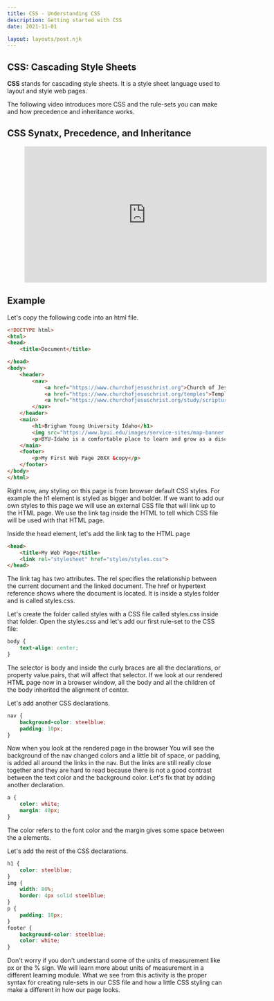 ```yaml
---
title: CSS - Understanding CSS
description: Getting started with CSS
date: 2021-11-01

layout: layouts/post.njk
---
```


## CSS: Cascading Style Sheets

**CSS** stands for cascading style sheets. It is a style sheet language used to layout and style web pages. 

The following video introduces more CSS and the rule-sets you can make and how precedence and inheritance works.

## CSS Synatx, Precedence, and Inheritance

<figure class="video-container">

<iframe width="560" height="315" src="https://www.youtube.com/embed/TdhDY2cx66s" title="YouTube video player" frameborder="0" allow="accelerometer; autoplay; clipboard-write; encrypted-media; gyroscope; picture-in-picture" allowfullscreen></iframe>
</figure>

## Example

Let's copy the following code into an html file.

```html
<!DOCTYPE html>
<html>
<head>
    <title>Document</title>

</head>
<body>
    <header>
        <nav>
            <a href="https://www.churchofjesuschrist.org">Church of Jesus Christ</a>
            <a href="https://www.churchofjesuschrist.org/temples">Temples</a>
            <a href="https://www.churchofjesuschrist.org/study/scriptures">Scriptures</a>
        </nav>
    </header>
    <main>
        <h1>Brigham Young University Idaho</h1>
        <img src="https://www.byui.edu/images/service-sites/map-banner.jpg">
        <p>BYU-Idaho is a comfortable place to learn and grow as a disciple of Jesus Christ because students, faculty, and employees share a commitment to live the gospel.</p>
    </main>
    <footer>
        <p>My First Web Page 20XX &copy</p>
    </footer>
</body>
</html>
```
Right now, any styling on this page is from browser default CSS styles. For example the h1 element is styled as bigger and bolder. If we want to add our own styles to this page we will use an external CSS file that will link up to the HTML page. We use the link tag inside the HTML to tell which CSS file will be used with that HTML page.

Inside the head element, let's add the link tag to the HTML page 

```html
<head>
    <title>My Web Page</title>
    <link rel="stylesheet" href="styles/styles.css">
</head>
```

The link tag has two attributes. The rel specifies the relationship between the current document and the linked document. The href or hypertext reference shows where the document is located. It is inside a styles folder and is called styles.css. 

Let's create the folder called styles with a CSS file called styles.css inside that folder. Open the styles.css and let's add our first rule-set to the CSS file:

```css
body {
    text-align: center;
}
```

The selector is body and inside the curly braces are all the declarations, or property value pairs, that will affect that selector.
If we look at our rendered HTML page now in a browser window, all the body and all the children of the body inherited the alignment of center.

Let's add another CSS declarations.

```css
nav {
    background-color: steelblue;
    padding: 10px;
}
```

Now when you look at the rendered page in the browser You will see the background of the nav changed colors and a little bit of space, or padding, is added all around the links in the nav. But the links are still really close together and they are hard to read because there is not a good contrast between the text color and the background color. Let's fix that by adding another declaration.

```css
a {
    color: white;  
    margin: 40px;
}
```

The color refers to the font color and the margin gives some space between the a elements.

Let's add the rest of the CSS declarations.

```css
h1 {
    color: steelblue;
}
img {
    width: 80%;
    border: 4px solid steelblue;
}
p {
    padding: 10px;
}
footer {
    background-color: steelblue;
    color: white;
} 
```

Don't worry if you don't understand some of the units of measurement like px or the % sign. We will learn more about units of measurement in a different learning module. What we see from this activity is the proper syntax for creating rule-sets in our CSS file and how a little CSS styling can make a different in how our page looks. 
